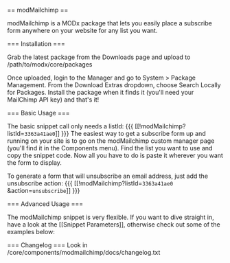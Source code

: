 

== modMailchimp ==

modMailchimp is a MODx package that lets you easily place a subscribe form anywhere on your website for any list you want.

=== Installation ===

Grab the latest package from the Downloads page and upload to /path/to/modx/core/packages

Once uploaded, login to the Manager and go to System > Package Management.
From the Download Extras dropdown, choose Search Locally for Packages. Install the package when it finds it (you'll need your MailChimp API key) and that's it!

=== Basic Usage ===

The basic snippet call only needs a listId:
{{{
[[!modMailchimp?listId=`3363a41ae0`]]
}}}
The easiest way to get a subscribe form up and running on your site is to go on the modMailchimp custom manager page (you'll find it in the Components menu). Find the list you want to use and copy the snippet code. Now all you have to do is paste it wherever you want the form to display.

To generate a form that will unsubscribe an email address, just add the unsubscribe action:
{{{
[[!modMailchimp?listId=`3363a41ae0` &action=`unsubscribe`]]
}}}

=== Advanced Usage ===

The modMailchimp snippet is very flexible. If you want to dive straight in, have a look at the [[Snippet Parameters]], otherwise check out some of the examples below:

=== Changelog ===
Look in /core/components/modmailchimp/docs/changelog.txt
